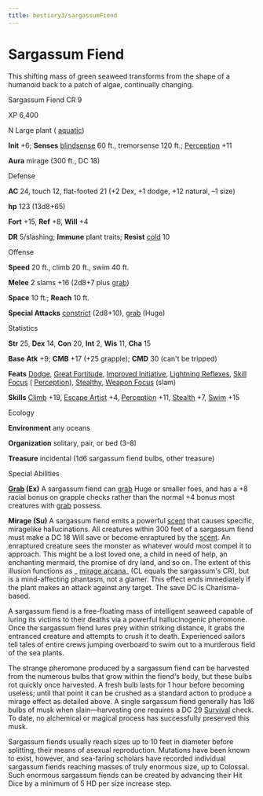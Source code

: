 ```yaml
---
title: bestiary3/sargassumFiend
---
```

# Sargassum Fiend

This shifting mass of green seaweed transforms from the shape of a humanoid back to a patch of algae, continually changing.

Sargassum Fiend CR 9

XP 6,400

N Large plant ( [aquatic](monster_dir/creatureTypes#_aquatic-subtype))

**Init** +6; **Senses** [blindsense](monsters/universalMonsterRules#_blindsense) 60 ft., tremorsense 120 ft.; [Perception](skill_dir/perception#_perception) +11

**Aura** mirage (300 ft., DC 18)

Defense

**AC** 24, touch 12, flat-footed 21 (+2 Dex, +1 dodge, +12 natural, –1 size)

**hp** 123 (13d8+65)

**Fort** +15, **Ref** +8, **Will** +4

**DR** 5/slashing; **Immune** plant traits; **Resist** [cold](monster_dir/creatureTypes#_cold-subtype) 10

Offense

**Speed** 20 ft., climb 20 ft., swim 40 ft.

**Melee** 2 slams +16 (2d8+7 plus [grab](monsters/universalMonsterRules#_grab))

**Space** 10 ft.; **Reach** 10 ft.

**Special Attacks** [constrict](monster_dir/universalMonsterRules#_constrict) (2d8+10), [grab](monsters/universalMonsterRules#_grab) (Huge)

Statistics

**Str** 25, **Dex** 14, **Con** 20, **Int** 2, **Wis** 11, **Cha** 15

**Base Atk** +9; **CMB** +17 (+25 grapple); **CMD** 30 (can't be tripped)

**Feats** [Dodge](feats#_dodge), [Great Fortitude](feats#_great-fortitude), [Improved Initiative](feats#_improved-initiative), [Lightning Reflexes](feats#_lightning-reflexes), [Skill Focus](feats#_skill-focus) ( [Perception](skill_dir/perception#_perception)), [Stealthy](feats#_stealthy), [Weapon Focus](feats#_weapon-focus) (slam)

**Skills** [Climb](skills/climb#_climb) +19, [Escape Artist](skill_dir/escapeArtist#_escape-artist) +4, [Perception](skills/perception#_perception) +11, [Stealth](skill_dir/stealth#_stealth) +7, [Swim](skills/swim#_swim) +15

Ecology

**Environment** any oceans

**Organization** solitary, pair, or bed (3–8)

**Treasure** incidental (1d6 sargassum fiend bulbs, other treasure)

Special Abilities

**[Grab](monster_dir/universalMonsterRules#_grab) (Ex)** A sargassum fiend can [grab](monsters/universalMonsterRules#_grab) Huge or smaller foes, and has a +8 racial bonus on grapple checks rather than the normal +4 bonus most creatures with [grab](monster_dir/universalMonsterRules#_grab) possess.

**Mirage (Su)** A sargassum fiend emits a powerful [scent](monsters/universalMonsterRules#_scent) that causes specific, miragelike hallucinations. All creatures within 300 feet of a sargassum fiend must make a DC 18 Will save or become enraptured by the [scent](monster_dir/universalMonsterRules#_scent). An enraptured creature sees the monster as whatever would most compel it to approach. This might be a lost loved one, a child in need of help, an enchanting mermaid, the promise of dry land, and so on. The extent of this illusion functions as _ [mirage arcana](spells/mirageArcana#_mirage-arcana)_ (CL equals the sargassum's CR), but is a mind-affecting phantasm, not a glamer. This effect ends immediately if the plant makes an attack against any target. The save DC is Charisma-based.

A sargassum fiend is a free-floating mass of intelligent seaweed capable of luring its victims to their deaths via a powerful hallucinogenic pheromone. Once the sargassum fiend lures prey within striking distance, it grabs the entranced creature and attempts to crush it to death. Experienced sailors tell tales of entire crews jumping overboard to swim out to a murderous field of the sea plants.

The strange pheromone produced by a sargassum fiend can be harvested from the numerous bulbs that grow within the fiend's body, but these bulbs rot quickly once harvested. A fresh bulb lasts for 1 hour before becoming useless; until that point it can be crushed as a standard action to produce a mirage effect as detailed above. A single sargassum fiend generally has 1d6 bulbs of musk when slain—harvesting one requires a DC 29 [Survival](skill_dir/survival#_survival) check. To date, no alchemical or magical process has successfully preserved this musk.

Sargassum fiends usually reach sizes up to 10 feet in diameter before splitting, their means of asexual reproduction. Mutations have been known to exist, however, and sea-faring scholars have recorded individual sargassum fiends reaching masses of truly enormous size, up to Colossal. Such enormous sargassum fiends can be created by advancing their Hit Dice by a minimum of 5 HD per size increase step.

